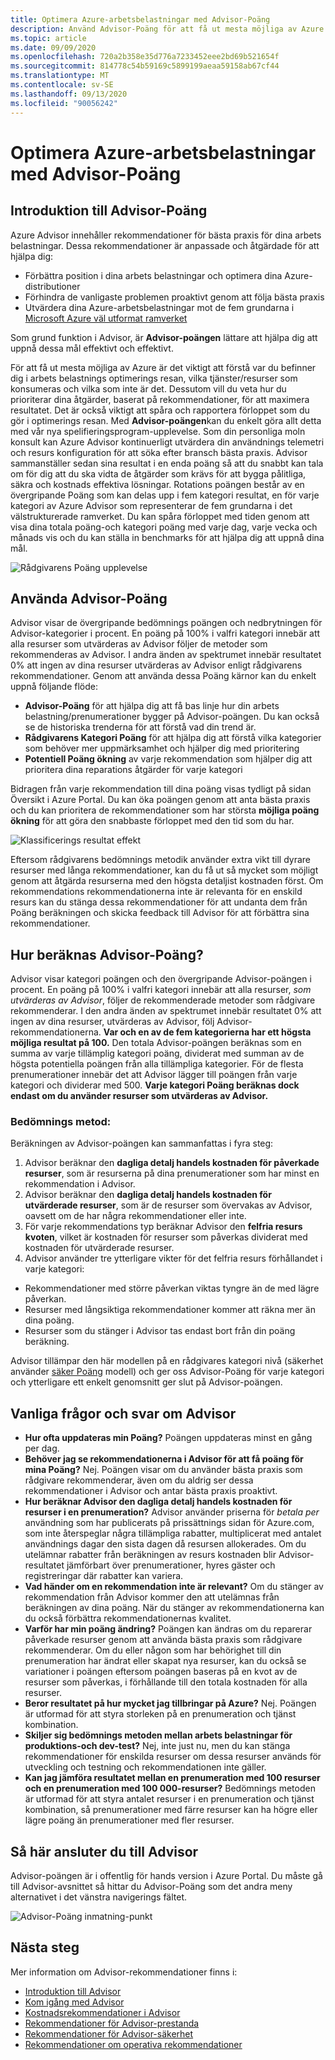 ```yaml
---
title: Optimera Azure-arbetsbelastningar med Advisor-Poäng
description: Använd Advisor-Poäng för att få ut mesta möjliga av Azure
ms.topic: article
ms.date: 09/09/2020
ms.openlocfilehash: 720a2b358e35d776a7233452eee2bd69b521654f
ms.sourcegitcommit: 814778c54b59169c5899199aeaa59158ab67cf44
ms.translationtype: MT
ms.contentlocale: sv-SE
ms.lasthandoff: 09/13/2020
ms.locfileid: "90056242"
---
```

# <a name="optimize-azure-workloads-using-advisor-score"></a>Optimera Azure-arbetsbelastningar med Advisor-Poäng

## <a name="introduction-to-advisor-score"></a>Introduktion till Advisor-Poäng

Azure Advisor innehåller rekommendationer för bästa praxis för dina arbets belastningar. Dessa rekommendationer är anpassade och åtgärdade för att hjälpa dig:
* Förbättra position i dina arbets belastningar och optimera dina Azure-distributioner
* Förhindra de vanligaste problemen proaktivt genom att följa bästa praxis
* Utvärdera dina Azure-arbetsbelastningar mot de fem grundarna i [Microsoft Azure väl utformat ramverket](https://docs.microsoft.com/azure/architecture/framework/)

Som grund funktion i Advisor, är **Advisor-poängen** lättare att hjälpa dig att uppnå dessa mål effektivt och effektivt. 

För att få ut mesta möjliga av Azure är det viktigt att förstå var du befinner dig i arbets belastnings optimerings resan, vilka tjänster/resurser som konsumeras och vilka som inte är det. Dessutom vill du veta hur du prioriterar dina åtgärder, baserat på rekommendationer, för att maximera resultatet. Det är också viktigt att spåra och rapportera förloppet som du gör i optimerings resan. Med **Advisor-poängen**kan du enkelt göra allt detta med vår nya spelifieringsprogram-upplevelse. Som din personliga moln konsult kan Azure Advisor kontinuerligt utvärdera din användnings telemetri och resurs konfiguration för att söka efter bransch bästa praxis. Advisor sammanställer sedan sina resultat i en enda poäng så att du snabbt kan tala om för dig att du ska vidta de åtgärder som krävs för att bygga pålitliga, säkra och kostnads effektiva lösningar. Rotations poängen består av en övergripande Poäng som kan delas upp i fem kategori resultat, en för varje kategori av Azure Advisor som representerar de fem grundarna i det välstrukturerade ramverket. Du kan spåra förloppet med tiden genom att visa dina totala poäng-och kategori poäng med varje dag, varje vecka och månads vis och du kan ställa in benchmarks för att hjälpa dig att uppnå dina mål. 

 ![Rådgivarens Poäng upplevelse](./media/advisor-score-1.png)

## <a name="how-to-consume-advisor-score"></a>Använda Advisor-Poäng
Advisor visar de övergripande bedömnings poängen och nedbrytningen för Advisor-kategorier i procent. En poäng på 100% i valfri kategori innebär att alla resurser som utvärderas av Advisor följer de metoder som rekommenderas av Advisor. I andra änden av spektrumet innebär resultatet 0% att ingen av dina resurser utvärderas av Advisor enligt rådgivarens rekommendationer. Genom att använda dessa Poäng kärnor kan du enkelt uppnå följande flöde:
* **Advisor-Poäng** för att hjälpa dig att få bas linje hur din arbets belastning/prenumerationer bygger på Advisor-poängen. Du kan också se de historiska trenderna för att förstå vad din trend är.
* **Rådgivarens Kategori Poäng** för att hjälpa dig att förstå vilka kategorier som behöver mer uppmärksamhet och hjälper dig med prioritering
* **Potentiell Poäng ökning** av varje rekommendation som hjälper dig att prioritera dina reparations åtgärder för varje kategori

Bidragen från varje rekommendation till dina poäng visas tydligt på sidan Översikt i Azure Portal. Du kan öka poängen genom att anta bästa praxis och du kan prioritera de rekommendationer som har största **möjliga poäng ökning** för att göra den snabbaste förloppet med den tid som du har.  

![Klassificerings resultat effekt](./media/advisor-score-2.png)

Eftersom rådgivarens bedömnings metodik använder extra vikt till dyrare resurser med långa rekommendationer, kan du få ut så mycket som möjligt genom att åtgärda resurserna med den högsta detaljist kostnaden först. Om rekommendations rekommendationerna inte är relevanta för en enskild resurs kan du stänga dessa rekommendationer för att undanta dem från Poäng beräkningen och skicka feedback till Advisor för att förbättra sina rekommendationer. 

## <a name="how-is-advisor-score-calculated"></a>Hur beräknas Advisor-Poäng?
Advisor visar kategori poängen och den övergripande Advisor-poängen i procent. En poäng på 100% i valfri kategori innebär att alla resurser, *som utvärderas av Advisor*, följer de rekommenderade metoder som rådgivare rekommenderar. I den andra änden av spektrumet innebär resultatet 0% att ingen av dina resurser, utvärderas av Advisor, följ Advisor-rekommendationerna. 
**Var och en av de fem kategorierna har ett högsta möjliga resultat på 100.** Den totala Advisor-poängen beräknas som en summa av varje tillämplig kategori poäng, dividerat med summan av de högsta potentiella poängen från alla tillämpliga kategorier. För de flesta prenumerationer innebär det att Advisor lägger till poängen från varje kategori och dividerar med 500. **Varje kategori Poäng beräknas dock endast om du använder resurser som utvärderas av Advisor.**

### <a name="scoring-methodology"></a>Bedömnings metod: 
Beräkningen av Advisor-poängen kan sammanfattas i fyra steg:
1. Advisor beräknar den **dagliga detalj handels kostnaden för påverkade resurser**, som är resurserna på dina prenumerationer som har minst en rekommendation i Advisor.
2. Advisor beräknar den **dagliga detalj handels kostnaden för utvärderade resurser**, som är de resurser som övervakas av Advisor, oavsett om de har några rekommendationer eller inte. 
3. För varje rekommendations typ beräknar Advisor den **felfria resurs kvoten**, vilket är kostnaden för resurser som påverkas dividerat med kostnaden för utvärderade resurser.
4. Advisor använder tre ytterligare vikter för det felfria resurs förhållandet i varje kategori:
* Rekommendationer med större påverkan viktas tyngre än de med lägre påverkan.
* Resurser med långsiktiga rekommendationer kommer att räkna mer än dina poäng.
* Resurser som du stänger i Advisor tas endast bort från din poäng beräkning. 
    
Advisor tillämpar den här modellen på en rådgivares kategori nivå (säkerhet använder [säker Poäng](https://docs.microsoft.com/azure/security-center/secure-score-security-controls#introduction-to-secure-score) modell) och ger oss Advisor-Poäng för varje kategori och ytterligare ett enkelt genomsnitt ger slut på Advisor-poängen.


## <a name="advisor-score-faq"></a>Vanliga frågor och svar om Advisor
* **Hur ofta uppdateras min Poäng?**
Poängen uppdateras minst en gång per dag. 
* **Behöver jag se rekommendationerna i Advisor för att få poäng för mina Poäng?**
Nej. Poängen visar om du använder bästa praxis som rådgivare rekommenderar, även om du aldrig ser dessa rekommendationer i Advisor och antar bästa praxis proaktivt.  
* **Hur beräknar Advisor den dagliga detalj handels kostnaden för resurser i en prenumeration?**
Advisor använder priserna för *betala per* användning som har publicerats på prissättnings sidan för Azure.com, som inte återspeglar några tillämpliga rabatter, multiplicerat med antalet användnings dagar den sista dagen då resursen allokerades. Om du utelämnar rabatter från beräkningen av resurs kostnaden blir Advisor-resultatet jämförbart över prenumerationer, hyres gäster och registreringar där rabatter kan variera. 
* **Vad händer om en rekommendation inte är relevant?**
Om du stänger av rekommendation från Advisor kommer den att utelämnas från beräkningen av dina poäng. När du stänger av rekommendationerna kan du också förbättra rekommendationernas kvalitet.
* **Varför har min poäng ändring?** Poängen kan ändras om du reparerar påverkade resurser genom att använda bästa praxis som rådgivare rekommenderar. Om du eller någon som har behörighet till din prenumeration har ändrat eller skapat nya resurser, kan du också se variationer i poängen eftersom poängen baseras på en kvot av de resurser som påverkas, i förhållande till den totala kostnaden för alla resurser.
* **Beror resultatet på hur mycket jag tillbringar på Azure?**
Nej. Poängen är utformad för att styra storleken på en prenumeration och tjänst kombination. 
* **Skiljer sig bedömnings metoden mellan arbets belastningar för produktions-och dev-test?**
Nej, inte just nu, men du kan stänga rekommendationer för enskilda resurser om dessa resurser används för utveckling och testning och rekommendationen inte gäller.
* **Kan jag jämföra resultatet mellan en prenumeration med 100 resurser och en prenumeration med 100 000-resurser?**
Bedömnings metoden är utformad för att styra antalet resurser i en prenumeration och tjänst kombination, så prenumerationer med färre resurser kan ha högre eller lägre poäng än prenumerationer med fler resurser. 

## <a name="how-to-access-advisor"></a>Så här ansluter du till Advisor
Advisor-poängen är i offentlig för hands version i Azure Portal. Du måste gå till Advisor-avsnittet så hittar du Advisor-Poäng som det andra meny alternativet i det vänstra navigerings fältet. 

![Advisor-Poäng inmatning-punkt](./media/advisor-score-3.png)

## <a name="next-steps"></a>Nästa steg

Mer information om Advisor-rekommendationer finns i:
* [Introduktion till Advisor](advisor-overview.md)
* [Kom igång med Advisor](advisor-get-started.md)
* [Kostnadsrekommendationer i Advisor](advisor-cost-recommendations.md)
* [Rekommendationer för Advisor-prestanda](advisor-performance-recommendations.md)
* [Rekommendationer för Advisor-säkerhet](advisor-security-recommendations.md)
* [Rekommendationer om operativa rekommendationer](advisor-operational-excellence-recommendations.md)
